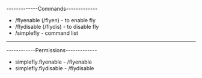 -------------Commands-------------

- /flyenable (/flyen) - to enable fly
- /flydisable (/flydis) - to disable fly
- /simplefly - command list

-----------------------------------------

------------Permissions-------------

- simplefly.flyenable - /flyenable
- simplefly.flydisable - /flydisable


